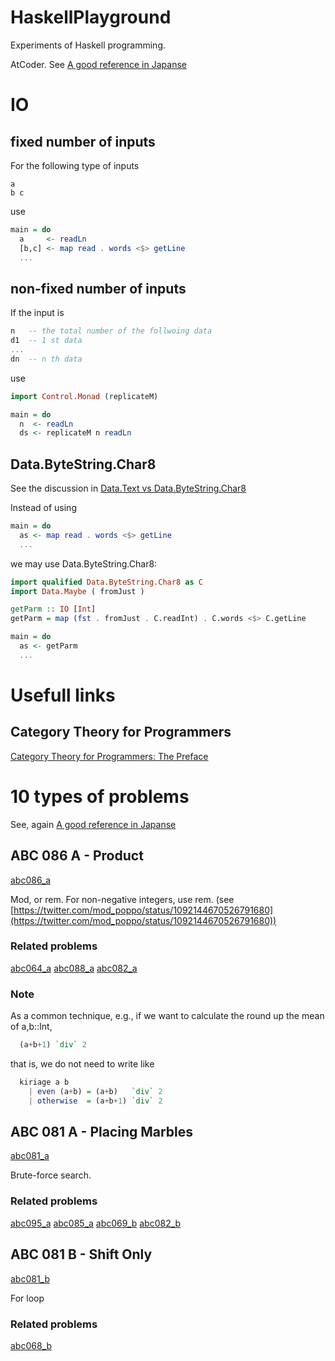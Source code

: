 # HaskellPlayground
Experiments of Haskell programming.

AtCoder.
See 
[A good reference in Japanse](https://qiita.com/drken/items/fd4e5e3630d0f5859067#5-%E9%81%8E%E5%8E%BB%E5%95%8F%E7%B2%BE%E9%81%B8-10-%E5%95%8F)

# IO
## fixed number of inputs
For the following type of inputs

```
a
b c
```

use

```hs
main = do
  a     <- readLn
  [b,c] <- map read . words <$> getLine
  ...
```

## non-fixed number of inputs
If the input is 

```hs
n   -- the total number of the follwoing data
d1  -- 1 st data
...
dn  -- n th data
```

use

```hs
import Control.Monad (replicateM)

main = do
  n  <- readLn
  ds <- replicateM n readLn
```

## Data.ByteString.Char8
See the discussion in 
[Data.Text vs Data.ByteString.Char8](https://stackoverflow.com/questions/8916107/data-text-vs-data-bytestring-char8)

Instead of using

```hs
main = do
  as <- map read . words <$> getLine
  ...

```

we may use Data.ByteString.Char8:

```hs
import qualified Data.ByteString.Char8 as C
import Data.Maybe ( fromJust )

getParm :: IO [Int]
getParm = map (fst . fromJust . C.readInt) . C.words <$> C.getLine

main = do
  as <- getParm
  ...

```

# Usefull links
## Category Theory for Programmers
[Category Theory for Programmers: The Preface](https://bartoszmilewski.com/2014/10/28/category-theory-for-programmers-the-preface/)

# 10 types of problems
See, again
[A good reference in Japanse](https://qiita.com/drken/items/fd4e5e3630d0f5859067#5-%E9%81%8E%E5%8E%BB%E5%95%8F%E7%B2%BE%E9%81%B8-10-%E5%95%8F)


## ABC 086 A - Product
[abc086_a](https://atcoder.jp/contests/abc086/tasks/abc086_a)

Mod, or rem.
For non-negative integers, use rem.
(see [https://twitter.com/mod_poppo/status/1092144670526791680](https://twitter.com/mod_poppo/status/1092144670526791680))

### Related problems
[abc064_a](https://atcoder.jp/contests/abc064/tasks/abc064_a)
[abc088_a](https://atcoder.jp/contests/abc088/tasks/abc088_a)
[abc082_a](https://atcoder.jp/contests/abc082/tasks/abc082_a)

### Note
As a common technique, e.g., if we want to calculate the round up the mean of a,b::Int,

```hs
  (a+b+1) `div` 2
```

that is, we do not need to write like

```hs
  kiriage a b
    | even (a+b) = (a+b)   `div` 2
    | otherwise  = (a+b+1) `div` 2 
```
  
## ABC 081 A - Placing Marbles
[abc081_a](https://atcoder.jp/contests/abc081/tasks/abc081_a)

Brute-force search.

### Related problems
[abc095_a](https://atcoder.jp/contests/abc095/tasks/abc095_a)
[abc085_a](https://atcoder.jp/contests/abc085/tasks/abc085_a)
[abc069_b](https://atcoder.jp/contests/abc069/tasks/abc069_b)
[abc082_b](https://atcoder.jp/contests/abc082/tasks/abc082_b)

## ABC 081 B - Shift Only
[abc081_b](https://atcoder.jp/contests/abc081/tasks/abc081_b)

For loop

### Related problems
[abc068_b](https://atcoder.jp/contests/abc068/tasks/abc068_b)
